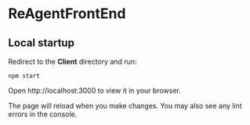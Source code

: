 # ReAgentFrontEnd
## Local startup
Redirect to the <b>Client</b> directory and run:

`npm start`

Open http://localhost:3000 to view it in your browser.

The page will reload when you make changes.
You may also see any lint errors in the console.
